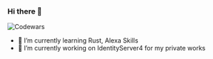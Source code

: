 ### Hi there 👋

![Codewars](https://www.codewars.com/users/CarloP95/badges/micro)

- 🌱 I’m currently learning Rust, Alexa Skills
- 🔭 I’m currently working on IdentityServer4 for my private works
